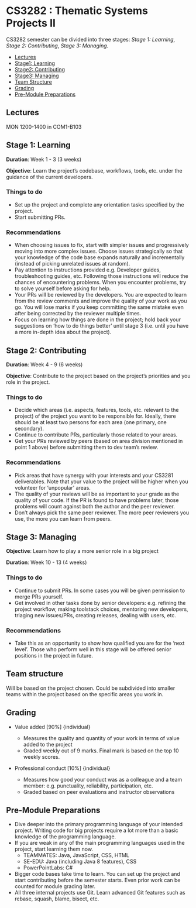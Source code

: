 # CS3282 : Thematic Systems Projects II

CS3282 semester can be divided into three stages: _Stage 1: Learning_, _Stage 2: Contributing_, _Stage 3: Managing_.


* [Lectures](#lectures)
* [Stage1: Learning](#stage-1-learning)
* [Stage2: Contributing](#stage-2-contributing)
* [Stage3: Managing](#stage-3-managing)
* [Team Structure](#team-structure)
* [Grading](#grading)
* [Pre-Module Preparations](#pre-module-preparations)


## Lectures

MON 1200-1400 in COM1-B103

## Stage 1: Learning 

**Duration**: Week 1 - 3 (3 weeks)

**Objective**: Learn the project’s codebase, workflows, tools, etc. under the guidance of the current developers.

### Things to do

* Set up the project and complete any orientation tasks specified by the project. 
* Start submitting PRs.  

### Recommendations

* When choosing issues to fix, start with simpler issues and progressively moving into more complex issues. 
  Choose issues strategically so that your knowledge of the code base expands naturally and incrementally 
  (instead of picking unrelated issues at random).
* Pay attention to instructions provided e.g. Developer guides, troubleshooting guides, etc. 
  Following those instructions will reduce the chances of encountering problems. When you encounter problems, 
  try to solve yourself before asking for help.
* Your PRs will be reviewed by the developers. You are expected to learn from the review comments and improve 
  the quality of your work as you go. You will lose marks if you keep committing the same mistake even after being 
  corrected by the reviewer multiple times.
* Focus on learning how things are done in the project; hold back your suggestions on ‘how to do things better’ 
  until stage 3 (i.e. until you have a more in-depth idea about the project).


## Stage 2: Contributing

**Duration**: Week 4 - 9 (6 weeks) 

**Objective**: Contribute to the project based on the project’s priorities and you role in the project.

### Things to do

* Decide which areas (i.e. aspects, features, tools, etc. relevant to the project) of the project you want to be responsible for.
  Ideally, there should be at least two persons for each area (one primary, one secondary). 
* Continue to contribute PRs, particularly those related to your areas. 
* Get your PRs reviewed by peers (based on area division mentioned in point 1 above) before submitting them to dev team’s review. 

### Recommendations

* Pick areas that have synergy with your interests and your CS3281 deliverables. Note that your value to the project will be higher 
  when you volunteer for ‘unpopular’ areas.
* The quality of your reviews will be as important to your grade as the quality of your code. 
  If the PR is found to have problems later, those problems will count against both the author and the peer reviewer. 
* Don’t always pick the same peer reviewer. The more peer reviewers you use, the more you can learn from peers.

## Stage 3: Managing

**Objective**: Learn how to play a more senior role in a big project

**Duration**: Week 10 - 13 (4 weeks)

### Things to do

* Continue to submit PRs. In some cases you will be given permission to merge PRs yourself.
* Get involved in other tasks done by senior developers: e.g. refining the project workflow, making toolstack choices, 
  mentoring new developers, triaging new issues/PRs, creating releases, dealing with users, etc.

### Recommendations

* Take this as an opportunity to show how qualified you are for the ‘next level’. Those who perform well in this stage will be 
 offered senior positions in the project in future.

## Team structure

Will be based on the project chosen. Could be subdivided into smaller teams within the project based on the specific areas you work in.


## Grading

* Value added [90%] {individual}
  * Measures the quality and quantity of your work in terms of value added to the project
  * Graded weekly out of 9 marks. Final mark is based on the top 10 weekly scores.

* Professional conduct [10%] {individual}
  * Measures how good your conduct was as a colleague and a team member: e.g. punctuality, reliability, participation, etc.
  * Graded based on peer evaluations and instructor observations

## Pre-Module Preparations 

* Dive deeper into the primary programming language of your intended project. Writing code for big projects require a 
  lot more than a basic knowledge of the programming language. 
* If you are weak in any of the main programming languages used in the project, start learning them now.
  * TEAMMATES: Java, JavaScript, CSS, HTML
  * SE-EDU: Java (including Java 8 features), CSS
  * PowerPointLabs: C#
* Bigger code bases take time to learn. You can set up the project and start contributing before the semester starts. 
  Even prior work can be counted for module grading later.
* All three internal projects use Git. Learn advanced Git features such as rebase, squash, blame, bisect, etc.
